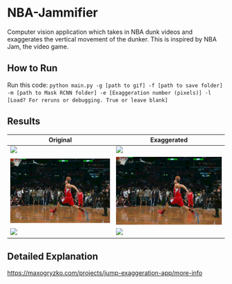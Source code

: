# NBA-Jammifier
Computer vision application which takes in NBA dunk videos and exaggerates the vertical movement of the dunker. This is inspired by NBA Jam, the video game.


## How to Run
Run this code: `python main.py -g [path to gif] -f [path to save folder] -m [path to Mask RCNN folder] -e [Exaggeration number (pixels)] -l [Load? For reruns or debugging. True or leave blank]`

## Results
| Original                            | Exaggerated                       |
|-------------------------------------|-------------------------------------|
| ![](results/Positive1_original.gif) | ![](results/Positive1a.gif)         |
| ![](results/Positive2_original.gif) | ![](results/Positive2a.gif)         |
| ![](results/Negative_original.gif)  | ![](results/Negative.gif)           |


## Detailed Explanation
https://maxogryzko.com/projects/jump-exaggeration-app/more-info
